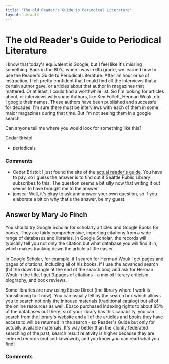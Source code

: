 ```yaml
---
title: "The old Reader's Guide to Periodical Literature"
layout: default
---
```

The old Reader's Guide to Periodical Literature
=====================
I know that today's equivalent is Google, but I feel like it's missing
something. Back in the 80's, when I was in 6th grade, we learned how to
use the Reader's Guide to Periodical Literature. After an hour or so of
instruction, I felt pretty confident that I could find all the
interviews that a certain author gave, or articles about that author in
magazines that mattered. Or at least, I could find a worthwhile list. So
I'm looking for articles about, or interviews with some Authors, like
Ken Follett, Herman Wouk, etc. I google their names. These authors have
been published and successful for decades. I'm sure there must be
interviews with each of them in some major magazines during that time.
But I'm not seeing them in a google search.

Can anyone tell me where you would look for something like this?

Cedar Bristol

<ul class="tags"><li class="tag">periodicals</li></ul>

### Comments ###
* Cedar Bristol: I just found the site of the [actual reader's
guide](http://www.ebscohost.com/academic/readers-guide-to-periodical-literature).
You have to pay, so I guess the answer is to find out if Seattle Public
Library subscribes to this. The question seems a bit silly now that
writing it out seems to have brought me to the answer.
* jonsca: Well, it's okay to ask and answer your own question, so if you elaborate
a bit on why that's the answer, be my guest.


Answer by Mary Jo Finch
----------------
You should try Google Scholar for scholarly articles and Google Books
for books. They are fairly comprehensive, importing citations from a
wide range of databases and libraries. In Google Scholar, the records
will typically tell you not only the citation but what database you will
find it in, which makes tracking down the article a little easier.

In Google Scholar, for example, if I search for Herman Wouk I get pages
and pages of citations, including all of his books. If I use the
advanced search (hit the down triangle at the end of the search box) and
ask for Herman Wouk in the title, I get 3 pages of citations - a mix of
literary criticism, biography, and book reviews.

Some libraries are now using Ebsco Direct (the library where I work is
transitioning to it now). You can usually tell by the search box which
allows you to search not only the inhouse materials (traditional
catalog) but all of the online resources as well. Ebsco purchased
indexing rights to about 85% of the databases out there, so if your
library has this capability, you can search from the library's website
and all of the articles and books they have access to will be returned
in the search - so Reader's Guide but only for actually available
materials. It's way better than the clunky federated searching of the
past, search result relativity is higher because they are indexed
records (not just kewowrd), and you know you can read what you find!

### Comments ###

